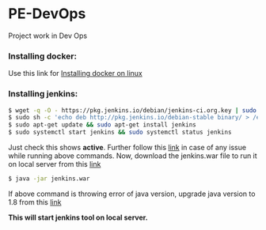 # PE-DevOps
Project work in Dev Ops

### Installing docker:
Use this link for [Installing docker on linux](https://runnable.com/docker/install-docker-on-linux)

### Installing jenkins:
```sh
$ wget -q -O - https://pkg.jenkins.io/debian/jenkins-ci.org.key | sudo apt-key add -
$ sudo sh -c 'echo deb http://pkg.jenkins.io/debian-stable binary/ > /etc/apt/sources.list.d/jenkins.list'
$ sudo apt-get update && sudo apt-get install jenkins
$ sudo systemctl start jenkins && sudo systemctl status jenkins
```
Just check this shows **active**. Further follow this [link](https://www.digitalocean.com/community/tutorials/how-to-install-jenkins-on-ubuntu-16-04) in case of any issue while running above commands. Now, download the jenkins.war file to run it on local server from this [link](https://updates.jenkins-ci.org/download/war/)

```sh
$ java -jar jenkins.war
```
If above command is throwing error of java version, upgrade java version to 1.8 from this [link](https://www3.ntu.edu.sg/home/ehchua/programming/howto/JDK_Howto.html)

**This will start jenkins tool on local server.**
